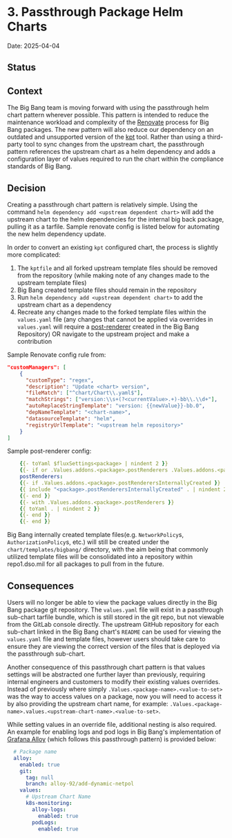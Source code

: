 # 3. Passthrough Package Helm Charts

Date: 2025-04-04

## Status

<unknown>

## Context

The Big Bang team is moving forward with using the passthrough helm chart pattern wherever possible. This pattern is intended to reduce the maintenance workload and complexity of the [Renovate](https://github.com/renovatebot/renovate) process for Big Bang packages. The new pattern will also reduce our dependency on an outdated and unsupported version of the [kpt](https://kpt.dev/) tool. Rather than using a third-party tool to sync changes from the upstream chart, the passthrough pattern references the upstream chart as a helm dependency and adds a configuration layer of values required to run the chart within the compliance standards of Big Bang.

## Decision

Creating a passthrough chart pattern is relatively simple. Using the command `helm dependency add <upstream dependent chart>` will add the upstream chart to the helm dependencies for the internal big back package, pulling it as a tarfile. Sample renovate config is listed below for automating the new helm dependency update.

In order to convert an existing `kpt` configured chart, the process is slightly more complicated:

1. The `kptfile` and all forked upstream template files should be removed from the repository (while making note of any changes made to the upstream template files)
2. Big Bang created template files should remain in the repository
3. Run `helm dependency add <upstream dependent chart>` to add the upstream chart as a dependency
4. Recreate any changes made to the forked template files within the `values.yaml` file (any changes that cannot be applied via overrides in `values.yaml` will require a [post-renderer](https://docs-bigbang.dso.mil/latest/docs/developer/post_renderers/) created in the Big Bang Repository) OR navigate to the upstream project and make a contribution

Sample Renovate config rule from:

```json
"customManagers": [
    {
      "customType": "regex",
      "description": "Update <chart> version",
      "fileMatch": ["^chart/Chart\\.yaml$"],
      "matchStrings": ["version:\\s+(?<currentValue>.+)-bb\\.\\d+"],
      "autoReplaceStringTemplate": "version: {{newValue}}-bb.0",
      "depNameTemplate": "<chart-name>",
      "datasourceTemplate": "helm",
      "registryUrlTemplate": "<upstream helm repository>"
    }
]
```

Sample post-renderer config: 

```yaml
    {{- toYaml $fluxSettings<package> | nindent 2 }}
    {{- if or .Values.addons.<package>.postRenderers .Values.addons.<package>.postRenderersInternallyCreated}}
    postRenderers:
    {{- if .Values.addons.<package>.postRenderersInternallyCreated }}
    {{ include "<package>.postRenderersInternallyCreated" . | nindent 2 }}
    {{- end }}
    {{- with .Values.addons.<package>.postRenderers }}
    {{ toYaml . | nindent 2 }}
    {{- end }}
    {{- end }}
```

Big Bang internally created template files(e.g. `NetworkPolicy`s, `AuthorizationPolicy`s, etc.) will still be created under the `chart/templates/bigbang/` directory, with the aim being that commonly utilized template files will be consolidated into a repository within repo1.dso.mil for all packages to pull from in the future.

## Consequences 

Users will no longer be able to view the package values directly in the Big Bang package git repository. The `values.yaml` file will exist in a passthrough sub-chart tarfile bundle, which is still stored in the git repo, but not viewable from the GitLab console directly. The upstream GitHub repository for each sub-chart linked in the Big Bang chart's `README` can be used for viewing the `values.yaml` file and template files, however users should take care to ensure they are viewing the correct version of the files that is deployed via the passthrough sub-chart.

Another consequence of this passthrough chart pattern is that values settings will be abstracted one further layer than previously, requiring internal engineers and customers to modify their existing values overrides. Instead of previously where simply `.Values.<package-name>.<value-to-set>` was the way to access values on a package, now you will need to access it by also providing the upstream chart name, for example: `.Values.<package-name>.values.<upstream-chart-name>.<value-to-set>`. 

While setting values in an override file, additional nesting is also required. An example for enabling logs and pod logs in Big Bang's implementation of [Grafana Alloy](https://repo1.dso.mil/big-bang/product/packages/alloy) (which follows this passthrough pattern) is provided below:

```yaml
  # Package name
  alloy:
    enabled: true
    git:
      tag: null
      branch: alloy-92/add-dynamic-netpol
    values:
      # Upstream Chart Name
      k8s-monitoring:
        alloy-logs:
          enabled: true
        podLogs: 
          enabled: true 
```